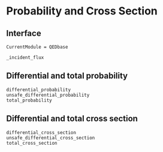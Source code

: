 # Probability and Cross Section

## Interface

```@meta
CurrentModule = QEDbase
```

```@docs
_incident_flux
```

## Differential and total probability

```@docs
differential_probability
unsafe_differential_probability
total_probability
```

## Differential and total cross section

```@docs
differential_cross_section
unsafe_differential_cross_section
total_cross_section
```
